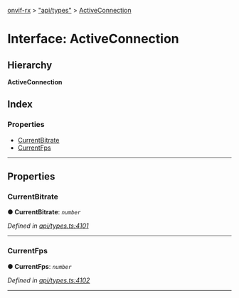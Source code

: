 [onvif-rx](../README.md) > ["api/types"](../modules/_api_types_.md) > [ActiveConnection](../interfaces/_api_types_.activeconnection.md)

# Interface: ActiveConnection

## Hierarchy

**ActiveConnection**

## Index

### Properties

* [CurrentBitrate](_api_types_.activeconnection.md#currentbitrate)
* [CurrentFps](_api_types_.activeconnection.md#currentfps)

---

## Properties

<a id="currentbitrate"></a>

###  CurrentBitrate

**● CurrentBitrate**: *`number`*

*Defined in [api/types.ts:4101](https://github.com/patrickmichalina/onvif-rx/blob/f117e44/src/api/types.ts#L4101)*

___
<a id="currentfps"></a>

###  CurrentFps

**● CurrentFps**: *`number`*

*Defined in [api/types.ts:4102](https://github.com/patrickmichalina/onvif-rx/blob/f117e44/src/api/types.ts#L4102)*

___

